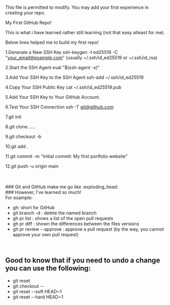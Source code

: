 This file is permitted to modify. You may add your first experience in creating your repo.

My First GitHub Repo!

This is what i have learned rather still learning (not that easy atleast for me).

Below lines helped me to build my first repo!

1.Generate a New SSH Key
  ssh-keygen -t ed25519 -C "your_email@example.com"
  (usually ~/.ssh/id_ed25519 or ~/.ssh/id_rsa)
  
2.Start the SSH Agent
  eval "$(ssh-agent -s)"
  
3.Add Your SSH Key to the SSH Agent
  ssh-add ~/.ssh/id_ed25519

4.Copy Your SSH Public Key
  cat ~/.ssh/id_ed25519.pub

5.Add Your SSH Key to Your GitHub Account.

6.Test Your SSH Connection
  ssh -T git@github.com

7.git init

8.git clone......

9.git checkout -b <brance name>

10.git add .

11.git commit -m "Initial commit: My first portfolio website"

12.git push -u origin main

<br>
<br>
### Git and GitHub make me go like :exploding_head: <br>
### However, I've learned so much! <br>
For example: <br>

- gh: short for GitHub
- git branch -d <branch name> : delete the named branch
- gh pr list : shows a list of the open pull requests
- gh pr diff : shown the differences between the files versions
- gh pr review --approve : approve a pull request (by the way, you cannot approve your own pull request)

<br>

## Good to know that if you need to undo a change you can use the following:
- git reset <file-name>
- git checkout -- <file-name>
- git reset --soft HEAD~1
- git reset --hard HEAD~1
